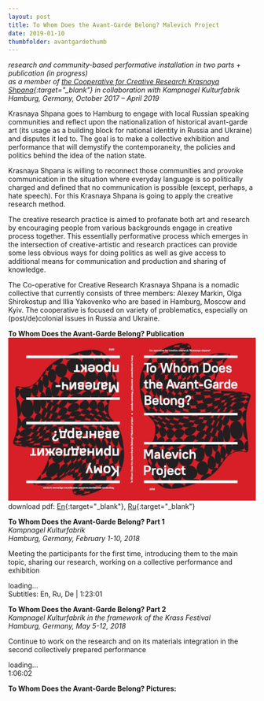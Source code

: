 ```yaml
---
layout: post 
title: To Whom Does the Avant-Garde Belong? Malevich Project
date: 2019-01-10
thumbfolder: avantgardethumb
---
```

*research and community-based performative installation in two parts + publication (in progress)  
as a member of [the Cooperative for Creative Research Krasnaya Shpana](http://shpana.tk){:target="_blank"} in collaboration with Kampnagel Kulturfabrik  
Hamburg, Germany, October 2017 – April 2019*

Krasnaya Shpana goes to Hamburg to engage with local Russian speaking communities and reflect upon the nationalization of historical avant-garde art (its usage as a building block for national identity in Russia and Ukraine) and disputes it led to. The goal is to make a collective exhibition and performance that will demystify the contemporaneity, the policies and politics behind the idea of the nation state.

Krasnaya Shpana is willing to reconnect those communities and provoke communication in the situation where everyday language is so politically charged and defined that no communication is possible (except, perhaps, a hate speech). For this Krasnaya Shpana is going to apply the creative research method.

The creative research practice is aimed to profanate both art and research by encouraging people from various backgrounds engage in creative process together. This essentially performative process which emerges in the intersection of creative-artistic and research practices can provide some less obvious ways for doing politics as well as give access to additional means for communication and production and sharing of knowledge. 

The Co-operative for Creative Research Krasnaya Shpana is a nomadic collective that currently consists of three members: Alexey Markin, Olga Shirokostup and Illia Yakovenko who are based in Hamburg, Moscow and Kyiv. The cooperative is focused on variety of problematics, especially on (post/de)colonial issues in Russia and Ukraine. 

**To Whom Does the Avant-Garde Belong? Publication**
![avantgarde_cover](/images/avantgarde/publication/avatngarde_cover.png)  
download pdf: [En](/images/avantgarde/publication/ISSUEeng-1.pdf){:target="_blank"}, [Ru](/images/avantgarde/publication/ISSUERus.pdf){:target="_blank"}

**To Whom Does the Avant-Garde Belong? Part 1**  
*Kampnagel Kulturfabrik  
Hamburg, Germany, February 1-10, 2018*  

Meeting the participants for the first time, introducing them to the main topic, sharing our research, working on a collective performance and exhibition

<div class="lazycontainer"><div class="lazyYT" data-youtube-id="B8txSS522Z8" data-ratio="16:9">loading...</div></div>
Subtitles: En, Ru, De | 1:23:01

**To Whom Does the Avant-Garde Belong? Part 2**  
*Kampnagel Kulturfabrik in the framework of the Krass Festival  
Hamburg, Germany, May 5-12, 2018*

Continue to work on the research and on its materials integration in the second collectively prepared performance

<div class="lazycontainer"><div class="lazyYT" data-youtube-id="qG_Vi0JD_Co" data-ratio="16:9">loading...</div></div>
1:06:02

**To Whom Does the Avant-Garde Belong? Pictures:**